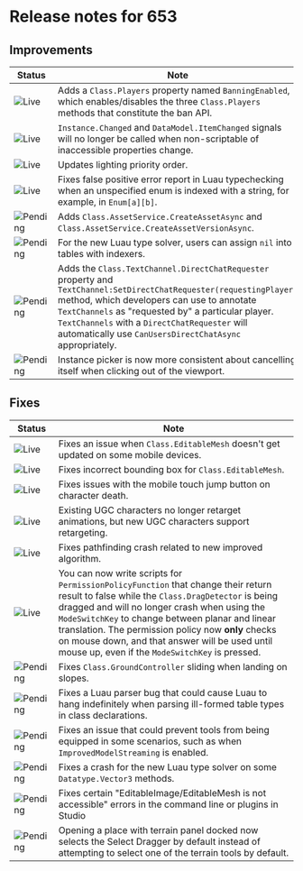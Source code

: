 # Release notes for 653

## Improvements

| Status | Note |
|--------|------|
| ![Live](https://img.shields.io/badge/Live-009E57?style=flat)  | Adds a <code>Class.Players</code> property named <code>BanningEnabled</code>, which enables/disables the three <code>Class.Players</code> methods that constitute the ban API. |
| ![Live](https://img.shields.io/badge/Live-009E57?style=flat)  | <code>Instance.Changed</code> and <code>DataModel.ItemChanged</code> signals will no longer be called when non-scriptable of inaccessible properties change. |
| ![Live](https://img.shields.io/badge/Live-009E57?style=flat)  | Updates lighting priority order. |
| ![Live](https://img.shields.io/badge/Live-009E57?style=flat)  | Fixes false positive error report in Luau typechecking when an unspecified enum is indexed with a string, for example, in <code>Enum[a][b]</code>. |
| ![Pending](https://img.shields.io/badge/Pending-DEA517?style=flat)  | Adds <code>Class.AssetService.CreateAssetAsync</code> and <code>Class.AssetService.CreateAssetVersionAsync</code>. |
| ![Pending](https://img.shields.io/badge/Pending-DEA517?style=flat)  | For the new Luau type solver, users can assign <code>nil</code> into tables with indexers. |
| ![Pending](https://img.shields.io/badge/Pending-DEA517?style=flat)  | Adds the <code>Class.TextChannel.DirectChatRequester</code> property and <code>TextChannel:SetDirectChatRequester(requestingPlayer)</code> method, which developers can use to annotate <code>TextChannels</code> as "requested by" a particular player. <code>TextChannels</code> with a <code>DirectChatRequester</code> will automatically use <code>CanUsersDirectChatAsync</code> appropriately. |
| ![Pending](https://img.shields.io/badge/Pending-DEA517?style=flat)  | Instance picker is now more consistent about cancelling itself when clicking out of the viewport. |
## Fixes

| Status | Note |
|--------|------|
| ![Live](https://img.shields.io/badge/Live-009E57?style=flat)  | Fixes an issue when <code>Class.EditableMesh</code> doesn't get updated on some mobile devices. |
| ![Live](https://img.shields.io/badge/Live-009E57?style=flat)  | Fixes incorrect bounding box for <code>Class.EditableMesh</code>. |
| ![Live](https://img.shields.io/badge/Live-009E57?style=flat)  | Fixes issues with the mobile touch jump button on character death. |
| ![Live](https://img.shields.io/badge/Live-009E57?style=flat)  | Existing UGC characters no longer retarget animations, but new UGC characters support retargeting. |
| ![Live](https://img.shields.io/badge/Live-009E57?style=flat)  | Fixes pathfinding crash related to new improved algorithm. |
| ![Live](https://img.shields.io/badge/Live-009E57?style=flat)  | You can now write scripts for <code>PermissionPolicyFunction</code> that change their return result to false while the <code>Class.DragDetector</code> is being dragged and will no longer crash when using the <code>ModeSwitchKey</code> to change between planar and linear translation. The permission policy now <strong>only</strong> checks on mouse down, and that answer will be used until mouse up, even if the <code>ModeSwitchKey</code> is pressed. |
| ![Pending](https://img.shields.io/badge/Pending-DEA517?style=flat)  | Fixes <code>Class.GroundController</code> sliding when landing on slopes. |
| ![Pending](https://img.shields.io/badge/Pending-DEA517?style=flat)  | Fixes a Luau parser bug that could cause Luau to hang indefinitely when parsing ill-formed table types in class declarations. |
| ![Pending](https://img.shields.io/badge/Pending-DEA517?style=flat)  | Fixes an issue that could prevent tools from being equipped in some scenarios, such as when <code>ImprovedModelStreaming</code> is enabled. |
| ![Pending](https://img.shields.io/badge/Pending-DEA517?style=flat)  | Fixes a crash for the new Luau type solver on some <code>Datatype.Vector3</code> methods. |
| ![Pending](https://img.shields.io/badge/Pending-DEA517?style=flat)  | Fixes certain "EditableImage/EditableMesh is not accessible" errors in the command line or plugins in Studio |
| ![Pending](https://img.shields.io/badge/Pending-DEA517?style=flat)  | Opening a place with terrain panel docked now selects the Select Dragger by default instead of attempting to select one of the terrain tools by default. |
